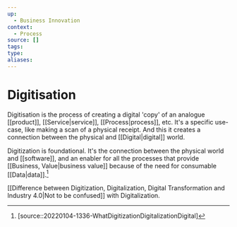 ```yaml
---
up:
  - Business Innovation
context:
  - Process
source: []
tags: 
type:
aliases:
---
```


# Digitisation

Digitisation is the process of creating a digital 'copy' of an analogue [[product]], [[Service|service]], [[Process|process]], etc. It's a specific use-case, like making a scan of a physical receipt. And this it creates a connection between the physical and [[Digital|digital]] world.

Digitization is foundational. It's the connection between the physical world and [[software]], and an enabler for all the processes that provide [[Business, Value|business value]] because of the need for consumable [[Data|data]].[^1]

[[Difference between Digitization, Digitalization, Digital Transformation and Industry 4.0|Not to be confused]] with Digitalization.

[^1]: [source::20220104-1336-WhatDigitizationDigitalizationDigital]
